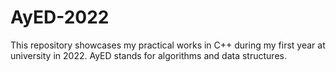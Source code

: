# AyED-2022
This repository showcases my practical works in C++ during my first year at university in 2022. AyED stands for algorithms and data structures.
